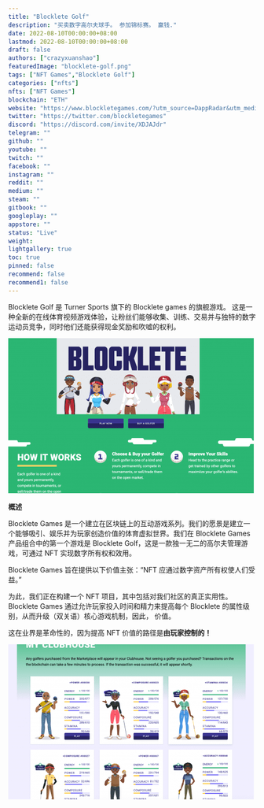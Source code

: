 ```yaml
---
title: "Blocklete Golf"
description: "买卖数字高尔夫球手。 参加锦标赛。 赢钱."
date: 2022-08-10T00:00:00+08:00
lastmod: 2022-08-10T00:00:00+08:00
draft: false
authors: ["crazyxuanshao"]
featuredImage: "blocklete-golf.png"
tags: ["NFT Games","Blocklete Golf"]
categories: ["nfts"]
nfts: ["NFT Games"]
blockchain: "ETH"
website: "https://www.blockletegames.com/?utm_source=DappRadar&utm_medium=deeplink&utm_campaign=visit-website"
twitter: "https://twitter.com/blockletegames"
discord: "https://discord.com/invite/XDJAJdr"
telegram: ""
github: ""
youtube: ""
twitch: ""
facebook: ""
instagram: ""
reddit: ""
medium: ""
steam: ""
gitbook: ""
googleplay: ""
appstore: ""
status: "Live"
weight: 
lightgallery: true
toc: true
pinned: false
recommend: false
recommend1: false
---
```

<p>Blocklete Golf 是 Turner Sports 旗下的 Blocklete games 的旗舰游戏。 这是一种全新的在线体育视频游戏体验，让粉丝们能够收集、训练、交易并与独特的数字运动员竞争，同时他们还能获得现金奖励和吹嘘的权利。</p>

![dsad](dsad.png)

**概述**

Blocklete Games 是一个建立在区块链上的互动游戏系列。我们的愿景是建立一个能够吸引、娱乐并为玩家创造价值的体育虚拟世界。我们在 Blocklete Games 产品组合中的第一个游戏是 Blocklete Golf，这是一款独一无二的高尔夫管理游戏，可通过 NFT 实现数字所有权和效用。

Blocklete Games 旨在提供以下价值主张：“NFT 应通过数字资产所有权使人们受益。”

为此，我们正在构建一个 NFT 项目，其中包括对我们社区的真正实用性。 Blocklete Games 通过允许玩家投入时间和精力来提高每个 Blocklete 的属性级别，从而升级（双关语）核心游戏机制，因此， 价值。

这在业界是革命性的，因为提高 NFT 价值的路径是**由玩家控制的！**

![idnsgfs](idnsgfs.png)